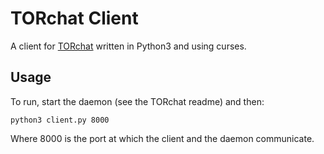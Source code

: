 # TORchat Client

A client for [TORchat](https://github.com/FraMecca/torchat) written in Python3 and using curses.

## Usage

To run, start the daemon (see the TORchat readme) and then:

```
python3 client.py 8000
```
Where 8000 is the port at which the client and the daemon communicate.


